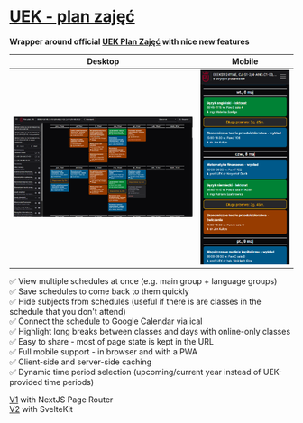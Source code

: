 # [UEK - plan zajęć](https://uek-planzajec-v3.fly.dev/)

**Wrapper around official [UEK Plan Zajęć](https://planzajec.uek.krakow.pl) with nice new features**

| Desktop                                           | Mobile                                          |
| ------------------------------------------------- | ----------------------------------------------- |
| ![Schedule view on desktop](docs/app_desktop.png) | ![Schedule view on mobile](docs/app_mobile.png) |

✅ View multiple schedules at once (e.g. main group + language groups)  
✅ Save schedules to come back to them quickly  
✅ Hide subjects from schedules (useful if there is are classes in the schedule that you don't attend)  
✅ Connect the schedule to Google Calendar via ical  
✅ Highlight long breaks between classes and days with online-only classes  
✅ Easy to share - most of page state is kept in the URL  
✅ Full mobile support - in browser and with a PWA  
✅ Client-side and server-side caching  
✅ Dynamic time period selection (upcoming/current year instead of UEK-provided time periods)

[V1](https://github.com/szczursonn/uek-planzajec) with NextJS Page Router  
[V2](https://github.com/szczursonn/uek-planzajec-v2) with SvelteKit
